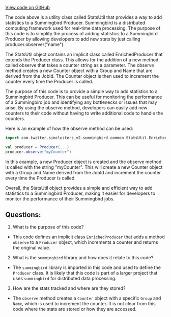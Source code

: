 [View code on GitHub](https://github.com/misbahsy/the-algorithm/src/scala/com/twitter/simclusters_v2/summingbird/common/StatsUtil.scala)

The code above is a utility class called StatsUtil that provides a way to add statistics to a Summingbird Producer. Summingbird is a distributed computing framework used for real-time data processing. The purpose of this code is to simplify the process of adding statistics to a Summingbird Producer by allowing developers to add new stats by just calling producer.observer("name").

The StatsUtil object contains an implicit class called EnrichedProducer that extends the Producer class. This allows for the addition of a new method called observe that takes a counter string as a parameter. The observe method creates a new Counter object with a Group and Name that are derived from the JobId. The Counter object is then used to increment the counter every time the Producer is called.

The purpose of this code is to provide a simple way to add statistics to a Summingbird Producer. This can be useful for monitoring the performance of a Summingbird job and identifying any bottlenecks or issues that may arise. By using the observe method, developers can easily add new counters to their code without having to write additional code to handle the counters.

Here is an example of how the observe method can be used:

```scala
import com.twitter.simclusters_v2.summingbird.common.StatsUtil.EnrichedProducer

val producer = Producer(...)
producer.observe("myCounter")
```

In this example, a new Producer object is created and the observe method is called with the string "myCounter". This will create a new Counter object with a Group and Name derived from the JobId and increment the counter every time the Producer is called.

Overall, the StatsUtil object provides a simple and efficient way to add statistics to a Summingbird Producer, making it easier for developers to monitor the performance of their Summingbird jobs.
## Questions: 
 1. What is the purpose of this code?
- This code defines an implicit class `EnrichedProducer` that adds a method `observe` to a `Producer` object, which increments a counter and returns the original value.

2. What is the `summingbird` library and how does it relate to this code?
- The `summingbird` library is imported in this code and used to define the `Producer` class. It is likely that this code is part of a larger project that uses `summingbird` for distributed data processing.

3. How are the stats tracked and where are they stored?
- The `observe` method creates a `Counter` object with a specific `Group` and `Name`, which is used to increment the counter. It is not clear from this code where the stats are stored or how they are accessed.